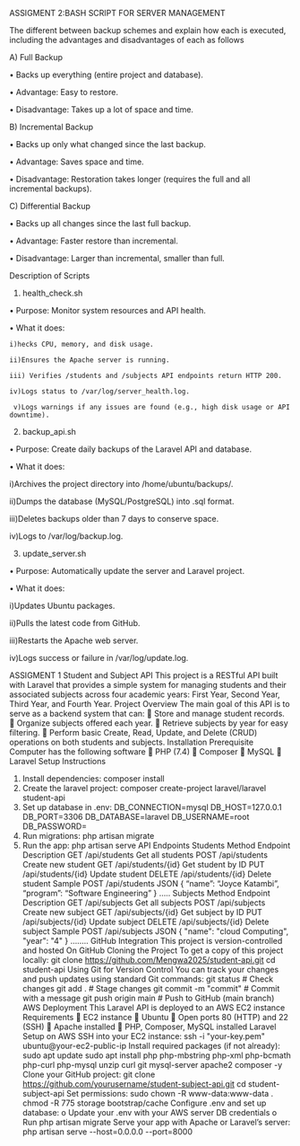 ASSIGMENT 2:BASH SCRIPT FOR SERVER MANAGEMENT

The different between backup schemes and explain how each is executed, including the
advantages and disadvantages of each as follows

A) Full Backup

•	Backs up everything (entire project and database).

•	Advantage: Easy to restore.

•	Disadvantage: Takes up a lot of space and time.

B) Incremental Backup

•   Backs up only what changed since the last backup.

•	Advantage: Saves space and time.

•	Disadvantage: Restoration takes longer (requires the full and all incremental backups).

C) Differential Backup

•	Backs up all changes since the last full backup.

•	Advantage: Faster restore than incremental.

•	Disadvantage: Larger than incremental, smaller than full.

Description of Scripts

1. health_check.sh
   
•	Purpose: Monitor system resources and API health.

•	What it does:

    i)hecks CPU, memory, and disk usage.

    ii)Ensures the Apache server is running.
    
    iii) Verifies /students and /subjects API endpoints return HTTP 200.
    
    iv)Logs status to /var/log/server_health.log.
    
     v)Logs warnings if any issues are found (e.g., high disk usage or API downtime).

2. backup_api.sh
   
•	Purpose: Create daily backups of the Laravel API and database.

•	What it does:

i)Archives the project directory into /home/ubuntu/backups/.

ii)Dumps the database (MySQL/PostgreSQL) into .sql format.

iii)Deletes backups older than 7 days to conserve space.

iv)Logs to /var/log/backup.log.

3. update_server.sh
   
•	Purpose: Automatically update the server and Laravel project.

•	What it does:

i)Updates Ubuntu packages.

ii)Pulls the latest code from GitHub.

iii)Restarts the Apache web server.

iv)Logs success or failure in /var/log/update.log.



ASSIGMENT 1
Student and Subject API
This project is a RESTful API built with Laravel that provides a simple system for managing
students and their associated subjects across four academic years: First Year, Second Year,
Third Year, and Fourth Year.
Project Overview
The main goal of this API is to serve as a backend system that can:
 Store and manage student records.
 Organize subjects offered each year.
 Retrieve subjects by year for easy filtering.
 Perform basic Create, Read, Update, and Delete (CRUD) operations on both students and
subjects.
Installation
Prerequisite
Computer has the following software
 PHP (7.4)
 Composer
 MySQL
 Laravel
Setup Instructions
1. Install dependencies:
composer install
2. Create the laravel project:
composer create-project laravel/laravel student-api
3. Set up database in .env:
DB_CONNECTION=mysql
DB_HOST=127.0.0.1
DB_PORT=3306
DB_DATABASE=laravel
DB_USERNAME=root
DB_PASSWORD=
4. Run migrations:
php artisan migrate
5. Run the app:
php artisan serve
API Endpoints
Students
Method Endpoint Description
GET /api/students Get all students
POST /api/students Create new student
GET /api/students/{id} Get student by ID
PUT /api/students/{id} Update student
DELETE /api/students/{id} Delete student
Sample POST /api/students JSON
{
“name”: “Joyce Katambi”,
“program”: “Software Engineering”
}
…..
Subjects
Method Endpoint Description
GET /api/subjects Get all subjects
POST /api/subjects Create new subject
GET /api/subjects/{id} Get subject by ID
PUT /api/subjects/{id} Update subject
DELETE /api/subjects/{id} Delete subject
Sample POST /api/subjects JSON
{
"name": "cloud Computing",
"year": "4"
}
……..
GitHub Integration
This project is version-controlled and hosted On GitHub
Cloning the Project
To get a copy of this project locally:
git clone https://github.com/Mengwa2025/student-api.git
cd student-api
Using Git for Version Control
You can track your changes and push updates using standard Git commands:
git status # Check changes
git add . # Stage changes
git commit -m "commit" # Commit with a message
git push origin main # Push to GitHub (main branch)
AWS Deployment
This Laravel API is deployed to an AWS EC2 instance
Requirements
 EC2 instance
 Ubuntu
 Open ports 80 (HTTP) and 22 (SSH)
 Apache installed
 PHP, Composer, MySQL installed
Laravel Setup on AWS
SSH into your EC2 instance:
ssh -i "your-key.pem" ubuntu@your-ec2-public-ip
Install required packages (if not already):
sudo apt update
sudo apt install php php-mbstring php-xml php-bcmath php-curl php-mysql unzip curl git
mysql-server apache2 composer -y
Clone your GitHub project:
git clone https://github.com/yourusername/student-subject-api.git
cd student-subject-api
Set permissions:
sudo chown -R www-data:www-data .
chmod -R 775 storage bootstrap/cache
Configure .env and set up database:
o Update your .env with your AWS server DB credentials
o Run php artisan migrate
Serve your app with Apache or Laravel’s server:
php artisan serve --host=0.0.0.0 --port=8000

